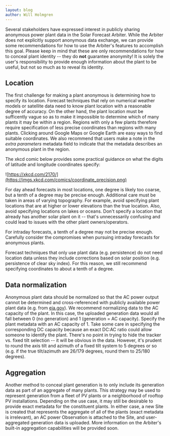 ```yaml
---
layout: blog
author: Will Holmgren
---
```


Several stakeholders have expressed interest in publicly sharing
anonymous power plant data in the Solar Forecast Arbiter. While the Arbiter does not
explicitly support anonymous data exchange, we can provide some
recommendations for how to use the Arbiter's features to accomplish this
goal. Please keep in mind that these are only recommendations for how to
conceal plant identity -- they do **not** guarantee anonymity! It is
solely the user's responsibility to provide enough information about the
plant to be useful, but not so much as to reveal its identity.

## Location

The first challenge for making a plant anonymous is determining how to
specify its location. Forecast techniques that rely on numerical weather
models or satellite data need to know plant location with a reasonable
degree of accuracy. On the other hand, the plant location must be
sufficently vague so as to make it impossible to determine which of many
plants it may be within a region. Regions with only a few plants
therefore require specification of less precise coordinates than regions
with many plants. Clicking around Google Maps or Google Earth are easy
ways to find suitable coordinates. We also recommend that users make a
note in the *extra parameters* metadata field to indicate that the
metadata describes an anonymous plant in the region.

The xkcd comic below provides some practical guidance on what the digits
of latitude and longitude coordinates specify:

![https://xkcd.com/2170/](https://imgs.xkcd.com/comics/coordinate_precision.png)

For day ahead forecasts in most locations, one degree is likely too
coarse, but a tenth of a degree may be precise enough. Additional care
must be taken in areas of varying topography. For example, avoid
specifying plant locations that are at higher or lower elevations than
the true location. Also, avoid specifying locations on lakes or oceans.
Don't specify a location that already has another solar plant on it --
that's unnecessarily confusing and could lead to issues with the other
plant owners/operators.

For intraday forecasts, a tenth of a degree may not be precise enough.
Carefully consider the compromises when pursuing intraday forecasts for
anonymous plants.

Forecast techniques that only use plant data (e.g. persistence) do not
need location data unless they include corrections based on solar
position (e.g. persistence of clear sky index). For this reason, we
still recommend specifying coordinates to about a tenth of a degree.

## Data normalization

Anonymous plant data should be normalized so that the AC power output
cannot be determined and cross-referenced with publicly available power
plant data (e.g. from [eia.gov](https://www.eia.gov/maps/)). We
recommend normalizing data to the AC capacity of the plant. In this
case, the uploaded generation data would all fall between 0 (no
generation) and 1 (generation = AC capacity). Specify the plant metadata
with an AC capacity of 1. Take some care in specifying the corresponding
DC capacity because an exact DC:AC ratio could allow someone to identify
the plant. There's no point in trying to hide the tracker vs. fixed tilt
selection -- it will be obvious in the data. However, it's prudent to
round the axis tilt and azimuth of a fixed tilt system to 5 degrees or
so (e.g. if the true tilt/azimuth are 26/179 degrees, round them to
25/180 degrees).

## Aggregation

Another method to conceal plant generation is to only include its
generation data as part of an aggregate of many plants. This strategy
may be used to represent generation from a fleet of PV plants or a
neighborhood of rooftop PV installations. Depending on the use case, it
may still be desirable to provide exact metadata for the constituent
plants. In either case, a new Site is created that represents the
aggregate of all of the plants (exact metadata is irrelevant), an AC
power Observation is attached to the Site, and user-aggregated
generation data is uploaded. More information on the Arbiter's built-in
aggregation capabilities will be provided soon.
